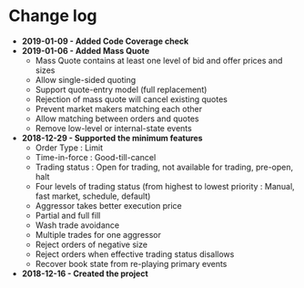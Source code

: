 # Change log

* **2019-01-09 - Added Code Coverage check**
* **2019-01-06 - Added Mass Quote**
    * Mass Quote contains at least one level of bid and offer prices and sizes
    * Allow single-sided quoting
    * Support quote-entry model (full replacement)
    * Rejection of mass quote will cancel existing quotes
    * Prevent market makers matching each other
    * Allow matching between orders and quotes
    * Remove low-level or internal-state events
* **2018-12-29 - Supported the minimum features**
    * Order Type : Limit
    * Time-in-force : Good-till-cancel
    * Trading status : Open for trading, not available for trading, pre-open, halt
    * Four levels of trading status (from highest to lowest priority : Manual, fast market, schedule, default)
    * Aggressor takes better execution price
    * Partial and full fill
    * Wash trade avoidance
    * Multiple trades for one aggressor
    * Reject orders of negative size
    * Reject orders when effective trading status disallows 
    * Recover book state from re-playing primary events
* **2018-12-16 - Created the project**